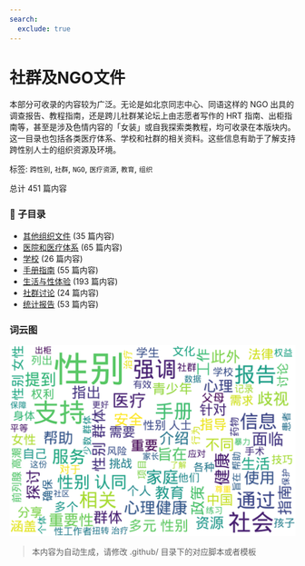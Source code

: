 ```yaml
---
search:
  exclude: true
---
```



# 社群及NGO文件

本部分可收录的内容较为广泛。无论是如北京同志中心、同语这样的 NGO 出具的调查报告、教程指南，还是跨儿社群某论坛上由志愿者写作的 HRT 指南、出柜指南等，甚至是涉及色情内容的「女装」或自我探索类教程，均可收录在本版块内。这一目录也包括各类医疗体系、学校和社群的相关资料。这些信息有助于了解支持跨性别人士的组织资源及环境。


标签: `跨性别`, `社群`, `NGO`, `医疗资源`, `教育`, `组织`


总计 451 篇内容


### 📁 子目录

- [其他组织文件](其他组织文件) (35 篇内容)
- [医院和医疗体系](医院和医疗体系) (65 篇内容)
- [学校](学校) (26 篇内容)
- [手册指南](手册指南) (55 篇内容)
- [生活与性体验](生活与性体验) (193 篇内容)
- [社群讨论](社群讨论) (24 篇内容)
- [统计报告](统计报告) (53 篇内容)



### 词云图

![摘要词云图](abstracts_wordcloud.png)


> 本内容为自动生成，请修改 .github/ 目录下的对应脚本或者模板
